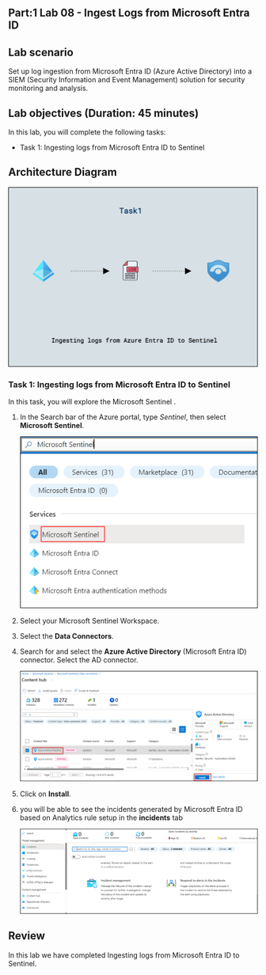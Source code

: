 ## Part:1 Lab 08 - Ingest Logs from Microsoft Entra ID

## Lab scenario
Set up log ingestion from Microsoft Entra ID (Azure Active Directory) into a SIEM (Security Information and Event Management) solution for security monitoring and analysis.

## Lab objectives (Duration: 45 minutes)
In this lab, you will complete the following tasks:
- Task 1: Ingesting logs from Microsoft Entra ID to Sentinel

## Architecture Diagram

   ![](../media/lab08.png)

### Task 1: Ingesting logs from Microsoft Entra ID to Sentinel 

In this task, you will explore the Microsoft Sentinel .

1. In the Search bar of the Azure portal, type *Sentinel*, then select **Microsoft Sentinel**.

    ![Picture 1](../media/image_7.png)


1. Select your Microsoft Sentinel Workspace.

1. Select the **Data Connectors**.

1. Search for and select the **Azure Active Directory** (Microsoft Entra ID) connector. Select the AD connector.

   ![Picture 1](../media/Sentinel_Azure_ad_Connector_install.png)

1. Click on **Install**.

1. you will be able to see the incidents generated by Microsoft Entra ID based on Analytics rule setup in the **incidents** tab

   ![Picture 1](../media/Sentinel_course_incidents_3.png)

## Review
In this lab we have completed Ingesting logs from Microsoft Entra ID to Sentinel.
